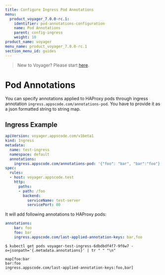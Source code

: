 ```yaml
---
title: Configure Ingress Pod Annotations
menu:
  product_voyager_7.0.0-rc.1:
    identifier: pod-annotations-configuration
    name: Pod Annotations
    parent: config-ingress
    weight: 10
product_name: voyager
menu_name: product_voyager_7.0.0-rc.1
section_menu_id: guides
---
```


> New to Voyager? Please start [here](/products/voyager/7.0.0-rc.1/concepts/overview).

# Pod Annotations

You can specify annotations applied to HAProxy pods through ingress annotation `ingress.appscode.com/annotations-pod`. You have to provide it as a json formatted string to string map.

## Ingress Example

```yaml
apiVersion: voyager.appscode.com/v1beta1
kind: Ingress
metadata:
  name: test-ingress
  namespace: default
  annotations:
    ingress.appscode.com/annotations-pod: '{"foo": "bar", "bar":"foo"}'
spec:
  rules:
  - host: voyager.appscode.test
    http:
      paths:
      - path: /foo
        backend:
          serviceName: test-server
          servicePort: 80
```

It will add following annotations to HAProxy pods:

```yaml
annotations:
    bar: foo
    foo: bar
    ingress.appscode.com/last-applied-annotation-keys: bar,foo
```

```console
$ kubectl get pods voyager-test-ingress-6dbdbdf4f7-9f6w7 -o=jsonpath='{.metadata.annotations}' | tr " " "\n"

map[foo:bar
bar:foo
ingress.appscode.com/last-applied-annotation-keys:foo,bar]
```